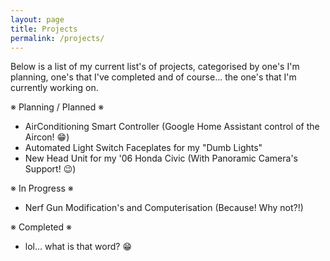 ```yaml
---
layout: page
title: Projects
permalink: /projects/
---
```


Below is a list of my current list's of projects, categorised by one's I'm planning, one's that I've completed and of course... the one's that I'm currently working on.

※ Planning / Planned ※

- AirConditioning Smart Controller (Google Home Assistant control of the Aircon! 😁)
- Automated Light Switch Faceplates for my "Dumb Lights"
- New Head Unit for my '06 Honda Civic (With Panoramic Camera's Support! 😉)

※ In Progress ※

- Nerf Gun Modification's and Computerisation (Because! Why not?!)

※ Completed ※

- lol... what is that word? 😁